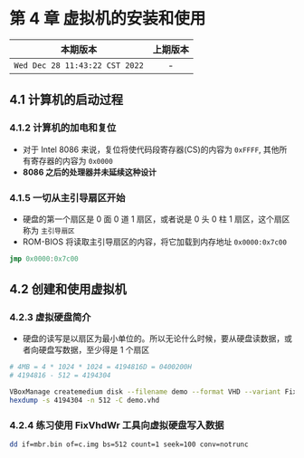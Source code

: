# 第 4 章 虚拟机的安装和使用

|本期版本|上期版本|
|:---:|:---:|
|`Wed Dec 28 11:43:22 CST 2022` | - |

## 4.1 计算机的启动过程

### 4.1.2 计算机的加电和复位

* 对于 Intel 8086 来说，复位将使代码段寄存器(CS)的内容为 `0xFFFF`, 其他所有寄存器的内容为 `0x0000`
* **8086 之后的处理器并未延续这种设计**

### 4.1.5 一切从主引导扇区开始

* 硬盘的第一个扇区是 0 面 0 道 1 扇区，或者说是 0 头 0 柱 1 扇区，这个扇区称为 `主引导扇区`
* ROM-BIOS 将读取主引导扇区的内容，将它加载到内存地址  `0x0000:0x7c00`

```nasm
jmp 0x0000:0x7c00
```

## 4.2 创建和使用虚拟机

### 4.2.3  虚拟硬盘简介

* 硬盘的读写是以扇区为最小单位的。所以无论什么时候，要从硬盘读数据，或者向硬盘写数据，至少得是 1 个扇区

```bash
# 4MB = 4 * 1024 * 1024 = 4194816D = 0400200H
# 4194816 - 512 = 4194304

VBoxManage createmedium disk --filename demo --format VHD --variant Fixed --size 4
hexdump -s 4194304 -n 512 -C demo.vhd
```

### 4.2.4 练习使用 FixVhdWr 工具向虚拟硬盘写入数据

```bash
dd if=mbr.bin of=c.img bs=512 count=1 seek=100 conv=notrunc
```